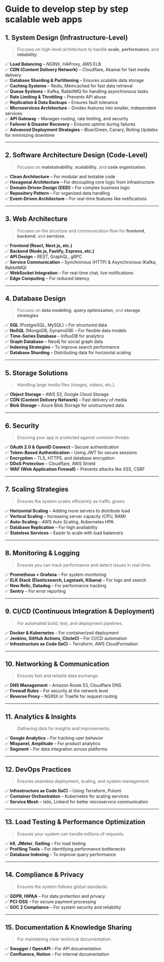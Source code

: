# Guide to develop step by step scalable web apps

## **1. System Design (Infrastructure-Level)**
> Focuses on high-level architecture to handle **scale**, **performance**, and **reliability**.

✅ **Load Balancing** – NGINX, HAProxy, AWS ELB  
✅ **CDN (Content Delivery Network)** – Cloudflare, Akamai for fast media delivery  
✅ **Database Sharding & Partitioning** – Ensures scalable data storage  
✅ **Caching Systems** – Redis, Memcached for fast data retrieval  
✅ **Queue Systems** – Kafka, RabbitMQ for handling asynchronous tasks  
✅ **Rate Limiting & Throttling** – Prevents API abuse  
✅ **Replication & Data Backups** – Ensures fault tolerance  
✅ **Microservices Architecture** – Divides features into smaller, independent services  
✅ **API Gateway** – Manages routing, rate limiting, and security  
✅ **Failover & Disaster Recovery** – Ensures uptime during failures  
✅ **Advanced Deployment Strategies** – Blue/Green, Canary, Rolling Updates for minimizing downtime  

---

## **2. Software Architecture Design (Code-Level)**
> Focuses on **maintainability**, **scalability**, and **code organization**.

✅ **Clean Architecture** – For modular and testable code  
✅ **Hexagonal Architecture** – For decoupling core logic from infrastructure  
✅ **Domain-Driven Design (DDD)** – For complex business logic  
✅ **Repository Pattern** – For organized data handling  
✅ **Event-Driven Architecture** – For real-time features like notifications  

---

## **3. Web Architecture**
> Focuses on the structure and communication flow for **frontend**, **backend**, and **services**.

✅ **Frontend (React, Next.js, etc.)**  
✅ **Backend (Node.js, Fastify, Express, etc.)**  
✅ **API Design** – REST, GraphQL, gRPC  
✅ **Service Communication** – Synchronous (HTTP) & Asynchronous (Kafka, RabbitMQ)  
✅ **WebSocket Integration** – For real-time chat, live notifications  
✅ **Edge Computing** – For reduced latency  

---

## **4. Database Design**
> Focuses on **data modeling**, **query optimization**, and **storage strategies**.

✅ **SQL** (PostgreSQL, MySQL) – For structured data  
✅ **NoSQL** (MongoDB, DynamoDB) – For flexible data models  
✅ **Time-Series Database** – InfluxDB for analytics  
✅ **Graph Database** – Neo4j for social graph data  
✅ **Indexing Strategies** – To improve search performance  
✅ **Database Sharding** – Distributing data for horizontal scaling  

---

## **5. Storage Solutions**
> Handling large media files (images, videos, etc.).

✅ **Object Storage** – AWS S3, Google Cloud Storage  
✅ **CDN (Content Delivery Network)** – Fast delivery of media  
✅ **Blob Storage** – Azure Blob Storage for unstructured data  

---

## **6. Security**
> Ensuring your app is protected against common threats.

✅ **OAuth 2.0 & OpenID Connect** – Secure authentication  
✅ **Token-Based Authentication** – Using JWT for secure sessions  
✅ **Encryption** – TLS, HTTPS, and database encryption  
✅ **DDoS Protection** – Cloudflare, AWS Shield  
✅ **WAF (Web Application Firewall)** – Prevents attacks like XSS, CSRF  

---

## **7. Scaling Strategies**
> Ensures the system scales efficiently as traffic grows.

✅ **Horizontal Scaling** – Adding more servers to distribute load  
✅ **Vertical Scaling** – Increasing server capacity (CPU, RAM)  
✅ **Auto-Scaling** – AWS Auto Scaling, Kubernetes HPA  
✅ **Database Replication** – For high availability  
✅ **Stateless Services** – Easier to scale with load balancers  

---

## **8. Monitoring & Logging**
> Ensures you can track performance and detect issues in real-time.

✅ **Prometheus + Grafana** – For system monitoring  
✅ **ELK Stack (Elasticsearch, Logstash, Kibana)** – For logs and search  
✅ **New Relic, Datadog** – For performance tracking  
✅ **Sentry** – For error reporting  

---

## **9. CI/CD (Continuous Integration & Deployment)**
> For automated build, test, and deployment pipelines.

✅ **Docker & Kubernetes** – For containerized deployment  
✅ **Jenkins, GitHub Actions, CircleCI** – For CI/CD automation  
✅ **Infrastructure as Code (IaC)** – Terraform, AWS CloudFormation  

---

## **10. Networking & Communication**
> Ensures fast and reliable data exchange.

✅ **DNS Management** – Amazon Route 53, Cloudflare DNS  
✅ **Firewall Rules** – For security at the network level  
✅ **Reverse Proxy** – NGINX or Traefik for request routing  

---

## **11. Analytics & Insights**
> Gathering data for insights and improvements.

✅ **Google Analytics** – For tracking user behavior  
✅ **Mixpanel, Amplitude** – For product analytics  
✅ **Segment** – For data integration across platforms  

---

## **12. DevOps Practices**
> Ensures seamless deployment, scaling, and system management.

✅ **Infrastructure as Code (IaC)** – Using Terraform, Pulumi  
✅ **Container Orchestration** – Kubernetes for scaling services  
✅ **Service Mesh** – Istio, Linkerd for better microservice communication  

---

## **13. Load Testing & Performance Optimization**
> Ensures your system can handle millions of requests.

✅ **k6**, **JMeter**, **Gatling** – For load testing  
✅ **Profiling Tools** – For identifying performance bottlenecks  
✅ **Database Indexing** – To improve query performance  

---

## **14. Compliance & Privacy**
> Ensures the system follows global standards.

✅ **GDPR, HIPAA** – For data protection and privacy  
✅ **PCI-DSS** – For secure payment processing  
✅ **SOC 2 Compliance** – For system security and reliability  

---

## **15. Documentation & Knowledge Sharing**
> For maintaining clear technical documentation.

✅ **Swagger / OpenAPI** – For API documentation  
✅ **Confluence, Notion** – For internal documentation  

